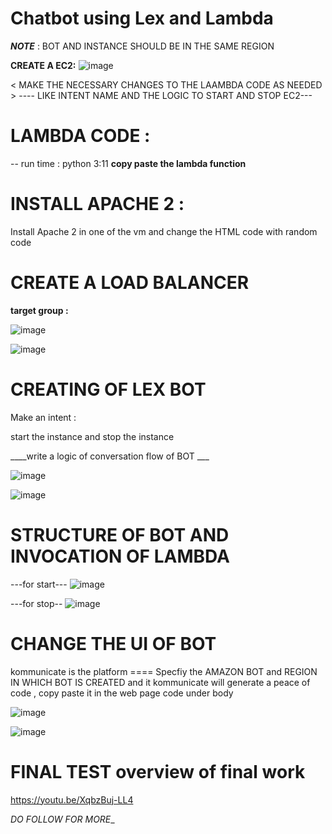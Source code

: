 # Chatbot using Lex and Lambda


***NOTE*** : BOT AND INSTANCE SHOULD BE IN THE SAME REGION

**CREATE A EC2:**
![image](https://github.com/Taissery-Suhaib/lex-chat-bot/assets/134582331/ca6c7f1d-fa83-4d28-9986-e11da4c5078f)


< MAKE THE NECESSARY CHANGES TO THE LAAMBDA CODE AS NEEDED >
---- LIKE INTENT NAME AND THE LOGIC TO START AND STOP EC2---

# LAMBDA CODE :
-- run time : python 3:11
**copy paste the lambda function**


# INSTALL APACHE 2 :
Install Apache 2 in one of the vm and change the HTML code with random code

# CREATE A LOAD BALANCER
**target group :**

![image](https://github.com/Taissery-Suhaib/lex-chat-bot/assets/134582331/d032c8d6-f4f3-47c6-998a-cfbb6f53a0ce)

![image](https://github.com/Taissery-Suhaib/lex-chat-bot/assets/134582331/f231bfa8-b21c-4635-b18d-f96af5c084b0)


# CREATING OF LEX BOT
Make an intent :

start the instance and stop the instance

____write a logic of conversation flow of BOT ___


![image](https://github.com/Taissery-Suhaib/lex-chat-bot/assets/134582331/ea3198d5-07a7-44e8-8d75-e83b216b81d7)

![image](https://github.com/Taissery-Suhaib/lex-chat-bot/assets/134582331/7ebe6167-cdcd-46d4-9a60-5429909289cf)

# STRUCTURE OF BOT AND INVOCATION OF LAMBDA
---for start--- 
![image](https://github.com/Taissery-Suhaib/lex-chat-bot/assets/134582331/1e1e3d8b-f672-49a5-b4a0-3983d1d2077b)

---for stop--
![image](https://github.com/Taissery-Suhaib/lex-chat-bot/assets/134582331/2ae3a6f6-82b7-4662-8295-db25c5630b17)


# CHANGE THE UI OF BOT
kommunicate is the platform \==== Specfiy the AMAZON BOT and REGION IN WHICH BOT IS CREATED and it kommunicate will generate a peace of code , copy paste it in the web page code under body <body>

![image](https://github.com/Taissery-Suhaib/lex-chat-bot/assets/134582331/6aff324c-8ad6-4f28-8b32-bce1d73cfeca)

![image](https://github.com/Taissery-Suhaib/lex-chat-bot/assets/134582331/ca6e9a95-1f33-4830-b44b-d3a17f6d1b2b)


# FINAL TEST overview of final work 
https://youtu.be/XqbzBuj-LL4

_DO FOLLOW FOR MORE__
